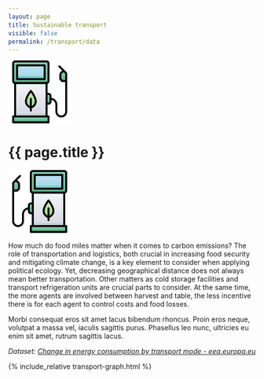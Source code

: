 ```yaml
---
layout: page
title: Sustainable transport
visible: false
permalink: /transport/data
---
```


<div>
	<div class="centered-title" onclick="location.href='/transport'" style="cursor: pointer;">
		<img src="/assets/icons/DrawKit-Ecology/Color/Gas Station.svg">
		<h1>{{ page.title }}</h1>
		<img src="/assets/icons/DrawKit-Ecology/Color/Gas Station.svg" style="transform: scaleX(-1);">
	</div>
	<div class="flex-container">
		<p>
			<span class="highlighted">How much do food miles matter when it comes to carbon emissions?</span> The role of transportation and logistics, both crucial in increasing food security and mitigating climate change, is a key element to consider when applying political ecology. Yet, decreasing geographical distance does not always mean better transportation. Other matters as cold storage facilities and transport refrigeration units are crucial parts to consider. At the same time, the more agents are involved between harvest and table, the less incentive there is for each agent to control costs and food losses.
		</p>
		<p>
			<span class="temp">
				Morbi consequat eros sit amet lacus bibendum rhoncus. Proin eros neque, volutpat a massa vel, iaculis
				sagittis purus. Phasellus leo nunc, ultricies eu enim sit amet, rutrum sagittis lacus.
			</span>
		</p>
		<p style="font-style: italic;">
			<span>
				Dataset:
				<a class="underlined"
					href="https://www.eea.europa.eu/data-and-maps/daviz/change-in-final-energy-consumption-5#tab-chart_3">Change
					in energy consumption by transport mode - eea.europa.eu</a>
			</span>
		</p>
	</div>
	<div style="max-width: 57rem; margin: auto">
		{% include_relative transport-graph.html %}
	</div>
</div>
